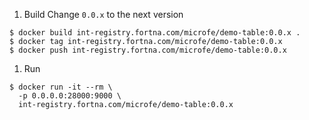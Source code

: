 1. Build
  Change `0.0.x` to the next version
```
$ docker build int-registry.fortna.com/microfe/demo-table:0.0.x .
$ docker tag int-registry.fortna.com/microfe/demo-table:0.0.x
$ docker push int-registry.fortna.com/microfe/demo-table:0.0.x
```
1. Run
```
$ docker run -it --rm \
  -p 0.0.0.0:28000:9000 \
  int-registry.fortna.com/microfe/demo-table:0.0.x
```